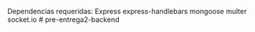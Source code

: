Dependencias requeridas:
Express
express-handlebars
mongoose
multer
socket.io
#   p r e - e n t r e g a 2 - b a c k e n d  
 